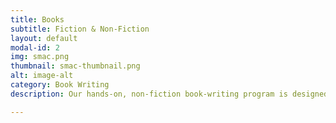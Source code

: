 ```yaml
---
title: Books 
subtitle: Fiction & Non-Fiction 
layout: default
modal-id: 2
img: smac.png
thumbnail: smac-thumbnail.png
alt: image-alt
category: Book Writing
description: Our hands-on, non-fiction book-writing program is designed for business processes innovation, to help professionals achieve breakthroughs with business development and stakeholder engagement. Fiction writing is for authors seeking to indulge readers in flights of fancy.

---
```

